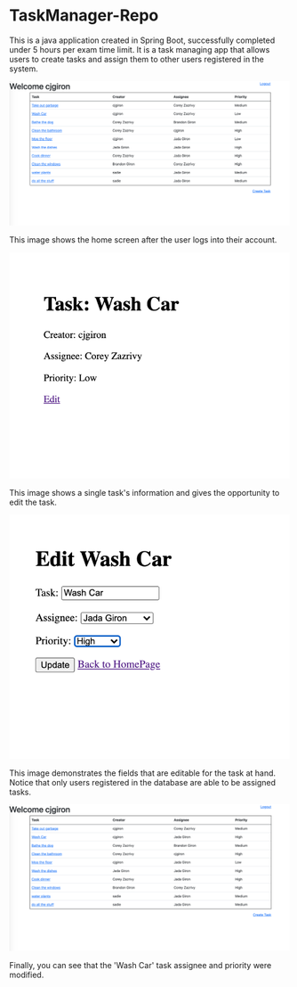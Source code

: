 # TaskManager-Repo
This is a java application created in Spring Boot, successfully completed under 5 hours per exam time limit.
It is a task managing app that allows users to create tasks and assign them to other users registered in the system.

![alt text](https://github.com/cjgiron/TaskManager-Repo/blob/main/images/Screen%20Shot%202021-08-19%20at%205.09.42%20PM.png?raw=true)

This image shows the home screen after the user logs into their account.

![alt text](https://github.com/cjgiron/TaskManager-Repo/blob/main/images/Screen%20Shot%202021-08-19%20at%205.10.02%20PM.png?raw=true)

This image shows a single task's information and gives the opportunity to edit the task.

![alt text](https://github.com/cjgiron/TaskManager-Repo/blob/main/images/Screen%20Shot%202021-08-19%20at%205.10.45%20PM.png?raw=true)

This image demonstrates the fields that are editable for the task at hand. Notice that only users registered in the database are able to be assigned tasks.

![alt text](https://github.com/cjgiron/TaskManager-Repo/blob/main/images/Screen%20Shot%202021-08-19%20at%205.12.32%20PM.png?raw=true)

Finally, you can see that the 'Wash Car' task assignee and priority were modified.



